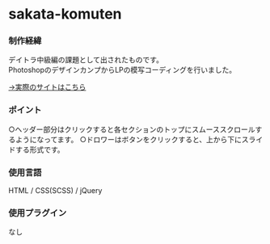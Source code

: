# sakata-komuten

### 制作経緯

デイトラ中級編の課題として出されたものです。<br>
PhotoshopのデザインカンプからLPの模写コーディングを行いました。

[→実際のサイトはこちら](https://sakata-komuten.dattsan.com/)

### ポイント

○ヘッダー部分はクリックすると各セクションのトップにスムーススクロールするようになってます。
○ドロワーはボタンをクリックすると、上から下にスライドする形式です。

### 使用言語

HTML / CSS(SCSS) / jQuery

### 使用プラグイン

なし
